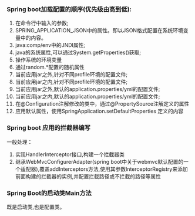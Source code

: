 ### Spring boot加载配置的顺序(优先级由高到低):
1. 在命令行中输入的参数;
2. SPRING_APPLICATION_JSON中的属性。即以JSON格式配置在系统环境变量中的内容。
3. java:comp/env中的JNDI属性;
4. java的系统属性,可以通过System.getProperties()获取;
5. 操作系统的环境变量
6. 通过random.*配置的随机属性
7. 当前应用jar之外,针对不同profile环境的配置文件;
8. 当前应用jar之内,针对不同profile环境的配置文件;
9. 当前应用jar之外,默认的application.properties/yml的配置文件;
10. 当前应用jar之内,默认的application.properties/yml的配置文件;
11. 在@Configuration注解修改的类中，通过@PropertySource注解定义的属性
12. 应用默认属性，使用SpringApplication.setDefaultProperties 定义的内容

### Spring boot 应用的拦截器编写
一般处理：

1. 实现HandlerInterceptor接口,构建一个拦截器类
2. 继承WebMvcConfigurerAdapter(spring boot中关于webmvc默认配置的一个适配器),覆盖addInterceptors方法,使用其参数InterceptorRegistry来添加前面构建的拦截器的实例,并配置拦截路径或不拦截的路径等属性

### Spring Boot的启动类Main方法
既是启动类,也是配置类。